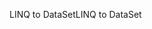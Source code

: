 <span data-ttu-id="75c70-101">LINQ to DataSet</span><span class="sxs-lookup"><span data-stu-id="75c70-101">LINQ to DataSet</span></span>